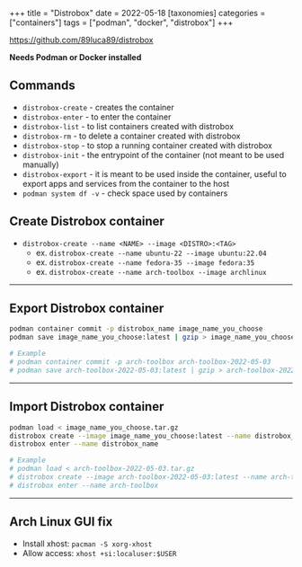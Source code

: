 +++
title = "Distrobox"
date = 2022-05-18
[taxonomies]
categories = ["containers"]
tags = ["podman", "docker", "distrobox"]
+++

<https://github.com/89luca89/distrobox>

**Needs Podman or Docker installed**

## Commands
* `distrobox-create` - creates the container
* `distrobox-enter` - to enter the container
* `distrobox-list` - to list containers created with distrobox
* `distrobox-rm` - to delete a container created with distrobox
* `distrobox-stop` - to stop a running container created with distrobox
* `distrobox-init` - the entrypoint of the container (not meant to be used manually)
* `distrobox-export` - it is meant to be used inside the container, useful to export apps and services from the container to the host
* `podman system df -v` - check space used by containers

## Create Distrobox container
* `distrobox-create --name <NAME> --image <DISTRO>:<TAG>`
	* ex. `distrobox-create --name ubuntu-22 --image ubuntu:22.04`
	* ex. `distrobox-create --name fedora-35 --image fedora:35`
	* ex. `distrobox-create --name arch-toolbox --image archlinux`

---

## Export Distrobox container
```bash
podman container commit -p distrobox_name image_name_you_choose
podman save image_name_you_choose:latest | gzip > image_name_you_choose.tar.gz

# Example
# podman container commit -p arch-toolbox arch-toolbox-2022-05-03
# podman save arch-toolbox-2022-05-03:latest | gzip > arch-toolbox-2022-05-03.tar.gz
```

---

## Import Distrobox container
```bash
podman load < image_name_you_choose.tar.gz
distrobox create --image image_name_you_choose:latest --name distrobox_name
distrobox enter --name distrobox_name

# Example
# podman load < arch-toolbox-2022-05-03.tar.gz
# distrobox create --image arch-toolbox-2022-05-03:latest --name arch-toolbox
# distrobox enter --name arch-toolbox
```

---

## Arch Linux GUI fix
* Install xhost: `pacman -S xorg-xhost`
* Allow access: `xhost +si:localuser:$USER`
